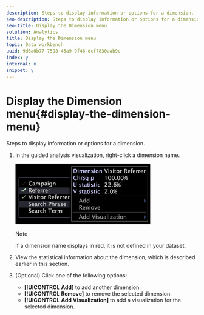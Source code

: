 ```yaml
---
description: Steps to display information or options for a dimension.
seo-description: Steps to display information or options for a dimension.
seo-title: Display the Dimension menu
solution: Analytics
title: Display the Dimension menu
topic: Data workbench
uuid: 9d6a0b77-7598-45a9-9f46-dcf7830aab9e
index: y
internal: n
snippet: y
---
```


# Display the Dimension menu{#display-the-dimension-menu}

Steps to display information or options for a dimension.

1. In the guided analysis visualization, right-click a dimension name.

   ![Step Info](assets/mnu_GuidedAnalysis.png)

   >[!NOTE]
   >
   >If a dimension name displays in red, it is not defined in your dataset.

1. View the statistical information about the dimension, which is described earlier in this section.
1. (Optional) Click one of the following options:

    * **[!UICONTROL Add]** to add another dimension. 
    * **[!UICONTROL Remove]** to remove the selected dimension. 
    * **[!UICONTROL Add Visualization]** to add a visualization for the selected dimension.

